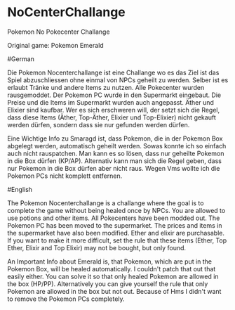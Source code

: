 # NoCenterChallange
Pokemon No Pokecenter Challange

Original game: Pokemon Emerald

#German

Die Pokemon Nocenterchallange ist eine Challange wo es das Ziel ist das Spiel abzuschliessen ohne einmal von NPCs geheilt zu werden.
Selber ist es erlaubt Tränke und andere Items zu nutzen.
Alle Pokecenter wurden rausgemoddet. Der Pokemon PC wurde in den Supermarkt eingebaut.
Die Preise und die Items im Supermarkt wurden auch angepasst. Äther und Elixier sind kaufbar. 
Wer es sich erschweren will, der setzt sich die Regel, dass diese Items (Äther, Top-Äther, Elixier und Top-Elixier) nicht gekauft werden dürfen, sondern dass sie nur gefunden werden dürfen.

Eine Wichtige Info zu Smaragd ist, dass Pokemon, die in der Pokemon Box abgelegt werden, automatisch geheilt werden. Sowas konnte ich so einfach auch nicht rauspatchen. Man kann es so lösen, dass nur geheilte Pokemon in die Box dürfen (KP/AP). Alternativ kann man sich die Regel geben, dass nur Pokemon in die Box dürfen aber nicht raus.
Wegen Vms wollte ich die Pokemon PCs nicht komplett entfernen.

#English

The Pokemon Nocenterchallange is a challange where the goal is to complete the game without being healed once by NPCs.
You are allowed to use potions and other items.
All Pokecenters have been modded out. The Pokemon PC has been moved to the supermarket.
The prices and items in the supermarket have also been modified. Ether and elixir are purchasable. 
If you want to make it more difficult, set the rule that these items (Ether, Top Ether, Elixir and Top Elixir) may not be bought, but only found.

An Important Info about Emerald is, that Pokemon, which are put in the Pokemon Box, will be healed automatically. I couldn't patch that out that easily either. You can solve it so that only healed Pokemon are allowed in the box (HP/PP). Alternatively you can give yourself the rule that only Pokemon are allowed in the box but not out.
Because of Hms I didn't want to remove the Pokemon PCs completely.






